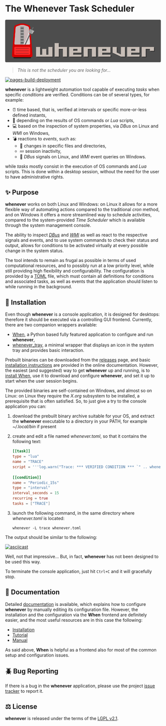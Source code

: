 # The Whenever Task Scheduler

![HeaderImage](docs/graphics/banner.png)

> _This is not the scheduler you are looking for..._

[![pages-build-deployment](https://github.com/almostearthling/whenever/actions/workflows/pages/pages-build-deployment/badge.svg)](https://github.com/almostearthling/whenever/actions/workflows/pages/pages-build-deployment)


**whenever** is a lightweight automation tool capable of executing _tasks_ when specific _conditions_ are verified. Conditions can be of several types, for example:

* :alarm_clock: time based, that is, verified at intervals or specific more-or-less defined instants,
* :wrench: depending on the results of OS commands or _Lua_ scripts,
* :computer: based on the inspection of system properties, via _DBus_ on Linux and _WMI_ on Windows,
* :bomb: reactions to _events_, such as:
  * :file_folder: changes in specific files and directories,
  * :zzz: session inactivity,
  * :rotating_light: _DBus_ signals on Linux, and _WMI_ event queries on Windows.

while _tasks_ mostly consist in the execution of OS commands and _Lua_ scripts. This is done within a desktop session, without the need for the user to have administrative rights.


## :sparkles: Purpose

**whenever** works on both Linux and Windows: on Linux it allows for a more flexible way of automating actions compared to the traditional _cron_ method, and on Windows it offers a more streamlined way to schedule activities, compared to the system-provided _Time Scheduler_ which is available through the system management console.

The ability to inspect [_DBus_](https://www.freedesktop.org/wiki/Software/dbus/) and [_WMI_](https://learn.microsoft.com/it-it/windows/win32/wmisdk/wmi-start-page) as well as react to the respective signals and events, and to use system commands to check their status and output, allows for conditions to be activated virtually at every possible change in the system status.

The tool intends to remain as frugal as possible in terms of used computational resources, and to possibly run at a low priority level, while still providing high flexibility and configurability. The configuration is provided by a [TOML](https://toml.io/) file, which must contain all definitions for conditions and associated tasks, as well as events that the application should listen to while running in the background.


## :floppy_disk: Installation

Even though **whenever** is a console application, it is designed for desktops: therefore it should be executed via a controlling GUI frontend. Currently, there are two companion wrappers available:

* [When](https://github.com/almostearthling/when-command), a Python based fully featured application to configure and run **whenever**,
* [whenever_tray](https://github.com/almostearthling/whenever_tray), a minimal wrapper that displays an icon in the system tray and provides basic interaction.

Prebuilt binaries can be downloaded from the [releases](https://github.com/almostearthling/whenever/releases) page, and basic [installation instructions](https://almostearthling.github.io/whenever/90.install.html) are provided in the online documentation. However, the easiest (and suggested) way to get **whenever** up and running, is to [install When](https://almostearthling.github.io/when-command/install.html), use it to download and configure **whenever**, and set it up to start when the user session begins.

The provided binaries are self-contained on Windows, and almost so on Linux: on Linux they require the _X.org_ subsystem to be installed, a prerequisite that is often satisfied. So, to just give a try to the console application you can:

1. download the prebuilt binary archive suitable for your OS, and extract the **whenever** executable to a directory in your PATH, for example _~/.local/bin_ if present
2. create and edit a file named _whenever.toml_, so that it contains the following text:

   ```toml
   [[task]]
   type = "lua"
   name = "TRACE"
   script = '''log.warn("Trace: *** VERIFIED CONDITION *** `" .. whenever_condition .. "`");'''

   [[condition]]
   name = "Periodic_15s"
   type = "interval"
   interval_seconds = 15
   recurring = true
   tasks = ["TRACE"]
   ```

3. launch the following command, in the same directory where _whenever.toml_ is located:

   ```shell
   whenever -L trace whenever.toml
   ```

The output should be similar to the following:

[![asciicast](https://asciinema.org/a/2q7yy5p1uqv9FBRRGl53LvZUb.svg)](https://asciinema.org/a/2q7yy5p1uqv9FBRRGl53LvZUb)

Well, not that impressive... But, in fact, **whenever** has not been designed to be used this way.

To terminate the console application, just hit `Ctrl+C` and it will gracefully stop.


## :book: Documentation

Detailed [documentation](https://almostearthling.github.io/whenever/index.html) is available, which explains how to configure **whenever** by manually editing its configuration file. However, the installation and the configuration via the **When** frontend are definitely easier, and the most useful resources are in this case the following:

* [Installation](https://almostearthling.github.io/when-command/install.html)
* [Tutorial](https://almostearthling.github.io/when-command/tutorial.html)
* [Manual](https://almostearthling.github.io/when-command/main.html)

As said above, **When** is helpful as a frontend also for most of the common setup and configuration issues.


## :beetle: Bug Reporting

If there is a bug in the **whenever** application, please use the project [issue tracker](https://github.com/almostearthling/whenever/issues) to report it.


## :balance_scale: License

**whenever** is released under the terms of the [LGPL v2.1](LICENSE).

